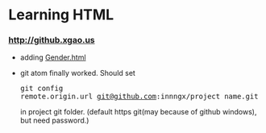 # Learning HTML
### <a href=http://github.xgao.us>http://github.xgao.us</a>

* adding <a href="http://github.xgao.us/p/GENDER.html">Gender.html</a>

* git atom finally worked. Should set <pre>git config remote.origin.url git@github.com:innngx/project_name.git</pre> in project git folder. (default https git(may because of github windows), but need password.)
